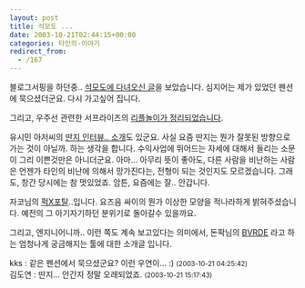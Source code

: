 ```yaml
---
layout: post
title: 석모도 ...
date: 2003-10-21T02:44:15+00:00
categories: 타인의-이야기
redirect_from:
  - /167
---
```


블로그서핑을 하던중.. <a href="http://www.kwack.pe.kr/index.html?blogFile=2003_10_01_monthly.html#106597051683428585" target=bb>석모도에 다녀오신 글</a>을 보았습니다. 심지어는 제가 있었던 펜션에 묵으셨더군요. 다시 가고싶어 집니다.

그리고, 우주선 관련한 서프라이즈의 <a href="http://ssall.com/MT/archives/000555.html" target=bb>리플놀이가 정리되었습니다</a>.

유시민 아저씨의 <a href="http://blog.webservices.or.kr/hollobit/archives/000199.html" target=bb>딴지 인터뷰.. 소개</a>도 있군요. 사실 요즘 딴지는 뭔가 잘못된 방향으로 가는 것이 아닐까. 하는 생각을 합니다. 수익사업에 뛰어드는 자세에 대해서 들리는 소문이 그리 이쁜것만은 아니더군요. 아마... 아무리 뜻이 좋아도, 다른 사람을 비난하는 사람은 언젠가 타인의 비난에 의해서 망가진다는, 전형이 되는 것인지도 모르겠습니다. 그래도, 창간 당시에는 참 멋있었죠. 암튼, 요즘에는 잘.. 안갑니다.

자코님의 <a href="http://www.jacopast.com/mt/archives/000838.html" target=bb>퍽X포탈</a>..입니다. 요즈음 싸이의 뭔가 이상한 모양을 적나라하게 밝혀주셨습니다. 예전의 그 아기자기하던 분위기로 돌아갈수 있을까요.

그리고, 엔지니어니까.. 이런 쪽도 계속 보고있다는 의미에서, 돈팍님의 <a href="http://www.docuverse.com/blog/donpark/2003/10/19.html#a985" target=bb>BVRDE</a> 라고 하는 엄청나게 궁금해지는 툴에 대한 소개글 입니다.
<div id=comments>
<div class=comment>
<!--- cmt:372 --->
<!--- mail: --->
<!--- parent:0 --->
kks : 
같은 펜션에서 묵으셨군요?
이런 우연이... :)
 <small>(2003-10-21 04:25:42)</small>
</div>
<div class=comment>
<!--- cmt:373 --->
<!--- mail: --->
<!--- parent:0 --->
김도연 : 
딴지... 안간지 정말 오래되었죠.
 <small>(2003-10-21 15:17:43)</small>
</div>
</div>
